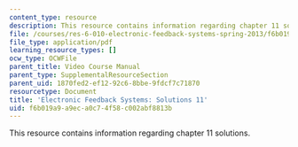 ```yaml
---
content_type: resource
description: This resource contains information regarding chapter 11 solutions.
file: /courses/res-6-010-electronic-feedback-systems-spring-2013/f6b019a9a9eca0c74f58c002abf8813b_MITRES_6-010S13_sol11.pdf
file_type: application/pdf
learning_resource_types: []
ocw_type: OCWFile
parent_title: Video Course Manual
parent_type: SupplementalResourceSection
parent_uid: 1870fed2-ef12-92c6-8bbe-9fdcf7c71870
resourcetype: Document
title: 'Electronic Feedback Systems: Solutions 11'
uid: f6b019a9-a9ec-a0c7-4f58-c002abf8813b
---
```

This resource contains information regarding chapter 11 solutions.

